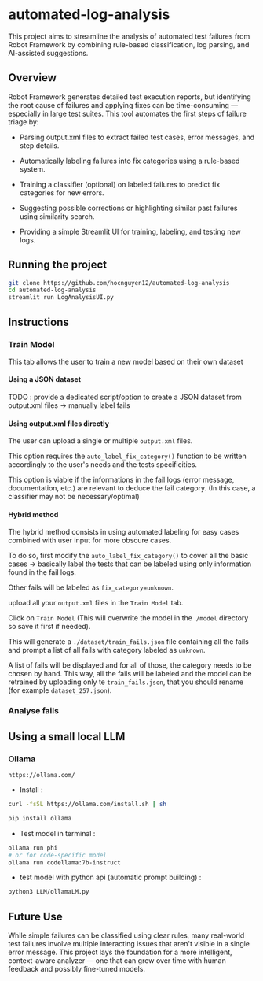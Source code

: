 # automated-log-analysis
This project aims to streamline the analysis of automated test failures from Robot Framework by combining rule-based classification, log parsing, and AI-assisted suggestions.

## Overview
Robot Framework generates detailed test execution reports, but identifying the root cause of failures and applying fixes can be time-consuming — especially in large test suites. This tool automates the first steps of failure triage by:

- Parsing output.xml files to extract failed test cases, error messages, and step details.

- Automatically labeling failures into fix categories using a rule-based system.

- Training a classifier (optional) on labeled failures to predict fix categories for new errors.

- Suggesting possible corrections or highlighting similar past failures using similarity search.

- Providing a simple Streamlit UI for training, labeling, and testing new logs.

## Running the project
```bash
git clone https://github.com/hocnguyen12/automated-log-analysis
cd automated-log-analysis
streamlit run LogAnalysisUI.py
```

## Instructions
### Train Model
This tab allows the user to train a new model based on their own dataset 

#### Using a JSON dataset
TODO : provide a dedicated script/option to create a JSON dataset from output.xml files -> manually label fails

#### Using output.xml files directly
The user can upload a single or multiple `output.xml` files.

This option requires the `auto_label_fix_category()` function to be written accordingly to the user's needs and the tests specificities.

This option is viable if the informations in the fail logs (error message, documentation, etc.) are relevant to deduce the fail category. (In this case, a classifier may not be necessary/optimal)

#### Hybrid method
The hybrid method consists in using automated labeling for easy cases combined with user input for more obscure cases.


To do so, first modify the `auto_label_fix_category()` to cover all the basic cases -> basically label the tests that can be labeled using only information found in the fail logs.

Other fails will be labeled as `fix_category=unknown`.

upload all your `output.xml` files in the `Train Model` tab.

Click on `Train Model` (This will overwrite the model in the .`/model` directory so save it first if needed).

This will generate a `./dataset/train_fails.json` file containing all the fails and prompt a list of all fails with category labeled as `unknown`.

A list of fails will be displayed and for all of those, the category needs to be chosen by hand. This way, all the fails will be labeled and the model can be retrained by uploading only te `train_fails.json`, that you should rename (for example `dataset_257.json`).

### Analyse fails


## Using a small local LLM
### Ollama
`https://ollama.com/`

- Install : 
```bash
curl -fsSL https://ollama.com/install.sh | sh
```

```bash
pip install ollama
```

- Test model in terminal : 
```bash
ollama run phi
# or for code-specific model
ollama run codellama:7b-instruct
```

- test model with python api (automatic prompt building) :
```bash
python3 LLM/ollamaLM.py
```

## Future Use
While simple failures can be classified using clear rules, many real-world test failures involve multiple interacting issues that aren't visible in a single error message. This project lays the foundation for a more intelligent, context-aware analyzer — one that can grow over time with human feedback and possibly fine-tuned models.
